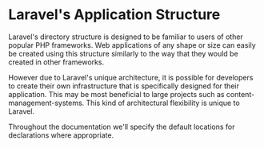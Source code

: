 # Laravel's Application Structure

Laravel's directory structure is designed to be familiar to users of other popular PHP frameworks. Web applications of any shape or size can easily be created using this structure similarly to the way that they would be created in other frameworks.

However due to Laravel's unique architecture, it is possible for developers to create their own infrastructure that is specifically designed for their application. This may be most beneficial to large projects such as content-management-systems. This kind of architectural flexibility is unique to Laravel.

Throughout the documentation we'll specify the default locations for declarations where appropriate.